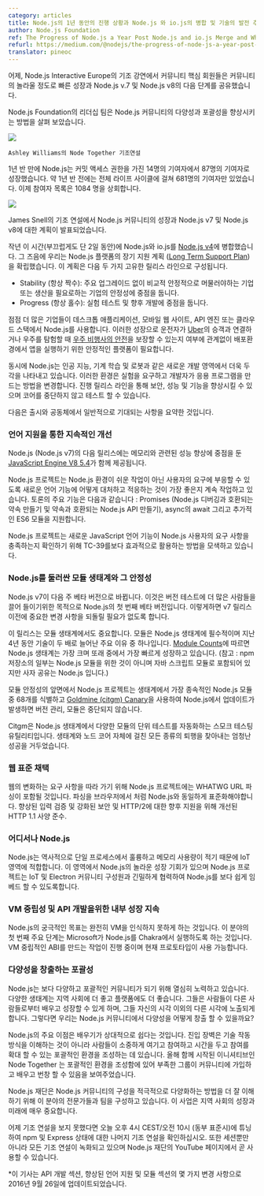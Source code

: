 ```yaml
---
category: articles
title: Node.js의 1년 동안의 진행 상황과 Node.js 와 io.js의 병합 및 기술의 발전 추세
author: Node.js Foundation
ref: The Progress of Node.js a Year Post Node.js and io.js Merge and Where the Technology is Going
refurl: https://medium.com/@nodejs/the-progress-of-node-js-a-year-post-node-js-and-io-js-merge-and-where-the-technology-is-going-f168ce9ec8ee#.9cgrhy686
translator: pineoc
---
```

<!--
During Node.js Interactive Europe’s keynote presentations yesterday, Core community members shared the community’s incredible, fast growth and what’s next with Node.js v.7 and Node.js v8.
-->
어제, Node.js Interactive Europe의 기조 강연에서 커뮤니티 핵심 회원들은 커뮤니티의 놀라울 정도로 빠른 성장과 Node.js v.7 및 Node.js v8의 다음 단계를 공유했습니다.

<!--
The Node.js Foundation leadership also team looked at how to improve diversity and inclusivity in the Node.js community.
-->
Node.js Foundation의 리더십 팀은 Node.js 커뮤니티의 다양성과 포괄성을 향상시키는 방법을 살펴 보았습니다.

![](https://cdn-images-1.medium.com/max/1600/1*wFty3fycao2a-Bo35hk-Gg.jpeg)
<!--Ashley Williams’ keynote about Node Together.-->
``Ashley Williams의 Node Together 기조연설``

<!--
In a year and a half, Node.js has grown from 14 to 87 contributors with commit access. About a year and a half ago, it only had 681 contributors over its entire lifecycle; the contributor list now tops 1084 individuals.
-->
1년 반 만에 Node.js는 커밋 액세스 권한을 가진 14명의 기여자에서 87명의 기여자로 성장했습니다. 약 1년 반 전에는 전체 라이프 사이클에 걸쳐 681명의 기여자만 있었습니다. 이제 참여자 목록은 1084 명을 상회합니다.

![](https://cdn-images-1.medium.com/max/1600/0*Bbe-xi_I0HCDvyud.)
<!--Slide from James Snell’s keynote around the growth of the Node.js community and plans for Node.js v7 and Node.js v8.-->
James Snell의 기조 연설에서 Node.js 커뮤니티의 성장과 Node.js v7 및 Node.js v8에 대한 계획이 발표되었습니다.

<!--
Last year at almost this exact same time (only two days shy), we merged Node.js and io.js into [Node.js v4](https://nodejs.org/en/blog/announcements/foundation-v4-announce/). Around that time, we also established the Node.js platform’s [Long Term Support Plan](https://github.com/nodejs/LTS), which consists of two distinctive release lines:
-->
작년 이 시간(부끄럽게도 단 2일 동안)에 Node.js와 io.js를 [Node.js v4](https://nodejs.org/en/blog/announcements/foundation-v4-announce/)에 병합했습니다. 그 즈음에 우리는 Node.js 플랫폼의 장기 지원 계획 ([Long Term Support Plan](https://github.com/nodejs/LTS))을 확립했습니다. 이 계획은 다음 두 가지 고유한 릴리스 라인으로 구성됩니다.

<!--
- Stability (Always Even Numbers): Focused on stability for the enterprise or those that need production to stay relatively stable with no major upgrades.
- Progress (Always Odd Numbers): Focused on experimental testing and future development.
-->
- Stability (항상 짝수): 주요 업그레이드 없이 비교적 안정적으로 머물러야하는 기업 또는 생산을 필요로하는 기업의 안정성에 중점을 둡니다.
- Progress (항상 홀수): 실험 테스트 및 향후 개발에 중점을 둡니다.

<!--
Increasingly enterprises use Node.js for everything from desktop applications, mobile websites, API engines or cloud stacks. With this growth, comes the need for a stable platform for running apps in production, whether it is making sure drivers can connect with passengers for [Uber](https://nodejs.org/static/documents/casestudies/Nodejs-at-Uber.pdf) or ensuring [astronaut safety](https://nodejs.org/static/documents/casestudies/Node_CaseStudy_Nasa_FNL.pdf) as they explore the universe (literally).
-->
점점 더 많은 기업들이 데스크톱 애플리케이션, 모바일 웹 사이트, API 엔진 또는 클라우드 스택에서 Node.js를 사용합니다. 이러한 성장으로 운전자가 [Uber](https://nodejs.org/static/documents/casestudies/Nodejs-at-Uber.pdf)의 승객과 연결하거나 우주를 탐험할 때 [우주 비행사의 안전](https://nodejs.org/static/documents/casestudies/Node_CaseStudy_Nasa_FNL.pdf)을 보장할 수 있는지 여부에 관계없이 배포환경에서 앱을 실행하기 위한 안정적인 플랫폼이 필요합니다.

<!--
At the same time, Node.js is becoming more prominent in new areas of development like artificial intelligence, machine learning and robotics. These environments demand for experimentation and change how developers create applications. The progress release line also allows for improvements in security, performance and features that can be tested out without breaking Core.
-->
동시에 Node.js는 인공 지능, 기계 학습 및 로봇과 같은 새로운 개발 영역에서 더욱 두각을 나타내고 있습니다. 이러한 환경은 실험을 요구하고 개발자가 응용 프로그램을 만드는 방법을 변경합니다. 진행 릴리스 라인을 통해 보안, 성능 및 기능을 향상시킬 수 있으며 코어를 중단하지 않고 테스트 할 수 있습니다.

<!--Below is a recap of what to expect from releases to come and community efforts in general.-->
다음은 출시와 공동체에서 일반적으로 기대되는 사항을 요약한 것입니다.
<!--Continued Improvement with Language Support-->
### 언어 지원을 통한 지속적인 개선
<!--
The next release of Node.js (Node.js v7) will ship with [JavaScript Engine V8 5.4](http://v8project.blogspot.nl/), which focuses on performance improvements linked to memory.
-->
Node.js (Node.js v7)의 다음 릴리스에는 메모리와 관련된 성능 향상에 중점을 둔 [JavaScript Engine V8 5.4](http://v8project.blogspot.nl/)가 함께 제공됩니다.
<!--
The Node.js project continues to work on how best to respond and adapt to new language features to ensure that the Node.js environment will serve our users’ needs — not an easy task. Key features under discussion include: Promises (making Promises compatible with Node.js debugging and making the Node.js API compatible with Promises), async await and supporting additional ES6 modules.
-->
Node.js 프로젝트는 Node.js 환경이 쉬운 작업이 아닌 사용자의 요구에 부응할 수 있도록 새로운 언어 기능에 어떻게 대처하고 적응하는 것이 가장 좋은지 계속 작업하고 있습니다. 토론의 주요 기능은 다음과 같습니다 : Promises (Node.js 디버깅과 호환되는 약속 만들기 및 약속과 호환되는 Node.js API 만들기), async의 await 그리고 추가적인 ES6 모듈을 지원합니다.
<!--
The Node.js project is also exploring how to better engage with TC-39 to ensure that new JavaScript language features meet the needs of Node.js users.
-->
Node.js 프로젝트는 새로운 JavaScript 언어 기능이 Node.js 사용자의 요구 사항을 충족하는지 확인하기 위해 TC-39를보다 효과적으로 활용하는 방법을 모색하고 있습니다.
<!--The Module Ecosystem around Node.js and its Stability-->
### Node.js를 둘러싼 모듈 생태계와 그 안정성
<!--
Node.js v7 is going into beta next week. This is the first beta from Node.js with the purpose to attract more people to testing the version. This will also ensure that semver major changes will not need to be reverted before the v7 release.
-->
Node.js v7이 다음 주 베타 버전으로 바뀝니다. 이것은 버전 테스트에 더 많은 사람들을 끌어 들이기위한 목적으로 Node.js의 첫 번째 베타 버전입니다. 이렇게하면 v7 릴리스 이전에 중요한 변경 사항을 되돌릴 필요가 없도록 합니다.
<!--
This release will also be important for the module ecosystem. Modules are essential to the Node.js ecosystem and one of the major reasons why the technology has been doubling over the last four years now. According to [Module Counts](http://www.modulecounts.com/), the Node.js ecosystem is the largest and one of the fastest growing among its peers. (Note: Not all of the npm repository is for Node.js modules as JavaScript modules are also included, but the lion share is Node.js.)
-->
이 릴리스는 모듈 생태계에서도 중요합니다. 모듈은 Node.js 생태계에 필수적이며 지난 4년 동안 기술이 두 배로 늘어난 주요 이유 중 하나입니다. [Module Counts](http://www.modulecounts.com/)에 따르면 Node.js 생태계는 가장 크며 또래 중에서 가장 빠르게 성장하고 있습니다. (참고 : npm 저장소의 일부는 Node.js 모듈을 위한 것이 아니며 자바 스크립트 모듈로 포함되어 있지만 사자 공유는 Node.js 입니다.)
<!--
On the front of module stability, the Node.js project has identified 68 of the most dependent Node.js modules in the ecosystem and is using a technology called [Canary in a Gold Mine (citgm)](https://github.com/nodejs/citgm) to ensure that when updates happen with Node.js versioning, modules won’t break.
-->
모듈 안정성의 앞면에서 Node.js 프로젝트는 생태계에서 가장 종속적인 Node.js 모듈 중 68개를 식별하고 [Goldmine (citgm) Canary](https://github.com/nodejs/citgm)을 사용하여 Node.js에서 업데이트가 발생하면 버전 관리, 모듈은 중단되지 않습니다.
<!--
Citgm is a smoke testing utility that automates running unit tests of various modules in the Node.js ecosystem. It has been incredibly successful, finding all sorts of regressions across the ecosystem and in Node Core itself.
-->
Citgm은 Node.js 생태계에서 다양한 모듈의 단위 테스트를 자동화하는 스모크 테스팅 유틸리티입니다. 생태계와 노드 코어 자체에 걸친 모든 종류의 퇴행을 찾아내는 엄청난 성공을 거두었습니다.
<!--Adopting Web Standards-->
### 웹 표준 채택
<!--
To keep up with the changing needs of the web, the Node.js project will be including WHATWG URL parsing — standardizing parsing to be the same in Node.js as it is on the browser; improved HTTP 1.1 spec compliance for better input validation and enhanced security, and future support for HTTP/2.
-->
웹의 변화하는 요구 사항을 따라 가기 위해 Node.js 프로젝트에는 WHATWG URL 파싱이 포함될 것입니다. 파싱을 브라우저에서 처럼 Node.js와 동일하게 표준화해야합니다. 향상된 입력 검증 및 강화된 보안 및 HTTP/2에 대한 향후 지원을 위해 개선된 HTTP 1.1 사양 준수.
<!--Node.js Everywhere-->
### 어디서나 Node.js
<!--
Node.js has historically been a good fit for the IoT space as it is great at single processes and has a small memory footprint. There’s incredible growth opportunity for Node.js in this area and the Node.js project is working closely with members of the IoT and Electron communities to make embedding Node.js easier.
-->
Node.js는 역사적으로 단일 프로세스에서 훌륭하고 메모리 사용량이 적기 때문에 IoT 영역에 적합합니다. 이 영역에서 Node.js의 놀라운 성장 기회가 있으며 Node.js 프로젝트는 IoT 및 Electron 커뮤니티 구성원과 긴밀하게 협력하여 Node.js를 보다 쉽게 임베드 할 수 있도록합니다.
<!--Continued Growth Internally for VM Neutrality and API Development-->
### VM 중립성 및 API 개발을위한 내부 성장 지속
<!--
The ultimate goal of Node.js is to become fully VM agnostic. The first major step in this areas has been Microsoft getting Node.js to run on Chakra. There is working being done to create a VM neutral ABI and a prototype is currently available.
-->
Node.js의 궁극적인 목표는 완전히 VM을 인식하지 못하게 하는 것입니다. 이 분야의 첫 번째 주요 단계는 Microsoft가 Node.js를 Chakra에서 실행하도록 하는 것입니다. VM 중립적인 ABI를 만드는 작업이 진행 중이며 현재 프로토타입이 사용 가능합니다.
<!--Inclusivity is Needed to Create Diversity-->
### 다양성을 창출하는 포괄성
<!--
Node.js is working hard to become a more diverse and inclusive community. Diverse ecosystems are better for the community and better for the platform. They allow people to learn and grow from others, and be exposed to perspectives other than their own. So how do we create diversity in the Node.js community?
-->
Node.js는 보다 다양하고 포괄적인 커뮤니티가 되기 위해 열심히 노력하고 있습니다. 다양한 생태계는 지역 사회에 더 좋고 플랫폼에도 더 좋습니다. 그들은 사람들이 다른 사람들로부터 배우고 성장할 수 있게 하며, 그들 자신의 시각 이외의 다른 시각에 노출되게합니다. 그렇다면 우리는 Node.js 커뮤니티에서 다양성을 어떻게 창출 할 수 있을까요?
<!--
A key benefit of Node.js is that it is relatively easy to learn. The barriers to entry are not in understanding how the technology works, but rather in creating inclusive environments where people feel valued and can join in and grow their involvement over time. Node Together, an initiative launched this year, showed that in creating an inclusive environment, underrepresented groups can join, learn and flourish within our community.
-->
Node.js의 주요 이점은 배우기가 상대적으로 쉽다는 것입니다. 진입 장벽은 기술 작동 방식을 이해하는 것이 아니라 사람들이 소중하게 여기고 참여하고 시간을 두고 참여를 확대 할 수 있는 포괄적인 환경을 조성하는 데 있습니다. 올해 함께 시작된 이니셔티브인 Node Together 는 포괄적인 환경을 조성함에 있어 부족한 그룹이 커뮤니티에 가입하고 배우고 번창 할 수 있음을 보여주었습니다.
<!--
The Node.js Foundation is teaming up with experts in the field to better understand how to actively diversify the makeup of the Node.js community. This initiative is very serious to the growth and future of the community.
-->
Node.js 재단은 Node.js 커뮤니티의 구성을 적극적으로 다양화하는 방법을 더 잘 이해하기 위해 이 분야의 전문가들과 팀을 구성하고 있습니다. 이 사업은 지역 사회의 성장과 미래에 매우 중요합니다.
<!--
If you were not able to see the keynotes yesterday, tune in today at 4:00pm CEST/10am EST to see the remaining keynotes on the state of npm and Express. In addition, all keynotes as well as sessions are being recorded and will be available soon on the Node.js Foundation’s YouTube page here.
-->
어제 기조 연설을 보지 못했다면 오늘 오후 4시 CEST/오전 10시 (동부 표준시)에 튜닝하여 npm 및 Express 상태에 대한 나머지 기조 연설을 확인하십시오. 또한 세션뿐만 아니라 모든 기조 연설이 녹화되고 있으며 Node.js 재단의 YouTube 페이지에서 곧 사용할 수 있습니다.
<!--
*This article was updated September 26,2016 with a few changes to the API development section, improved language support and modular section.
-->
*이 기사는 API 개발 섹션, 향상된 언어 지원 및 모듈 섹션의 몇 가지 변경 사항으로 2016년 9월 26일에 업데이트되었습니다.
